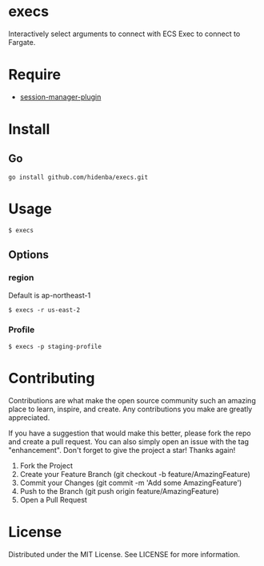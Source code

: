 # execs
Interactively select arguments to connect with ECS Exec to connect to Fargate.
# Require

- [session-manager-plugin](https://github.com/aws/session-manager-plugin)

# Install

## Go

```
go install github.com/hidenba/execs.git
```

# Usage

```
$ execs
```

## Options

### region

Default is ap-northeast-1

```
$ execs -r us-east-2
```

### Profile

```
$ execs -p staging-profile
```

# Contributing

Contributions are what make the open source community such an amazing place to learn, inspire, and create. Any contributions you make are greatly appreciated.

If you have a suggestion that would make this better, please fork the repo and create a pull request. You can also simply open an issue with the tag "enhancement". Don't forget to give the project a star! Thanks again!

1. Fork the Project
1. Create your Feature Branch (git checkout -b feature/AmazingFeature)
1. Commit your Changes (git commit -m 'Add some AmazingFeature')
1. Push to the Branch (git push origin feature/AmazingFeature)
1. Open a Pull Request

# License

Distributed under the MIT License. See LICENSE for more information.

